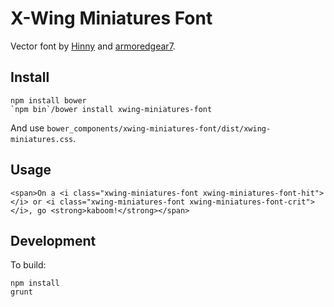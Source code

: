 X-Wing Miniatures Font
======================

Vector font by [Hinny](https://github.com/Hinny) and [armoredgear7](https://github.com/armoredgear7).

Install
-------

    npm install bower
    `npm bin`/bower install xwing-miniatures-font

And use `bower_components/xwing-miniatures-font/dist/xwing-miniatures.css`.

Usage
-----

    <span>On a <i class="xwing-miniatures-font xwing-miniatures-font-hit"></i> or <i class="xwing-miniatures-font xwing-miniatures-font-crit"></i>, go <strong>kaboom!</strong></span>

Development
-----------

To build:

    npm install
    grunt
